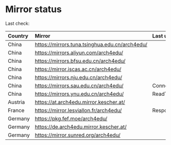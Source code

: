 <script src="./time.js"></script>
# Mirror status
Last check: <script type="text/javascript">localize(1680412552.194422);</script>

|Country|Mirror|Last update|
|:------|:-----|:----------|
|China|https://mirrors.tuna.tsinghua.edu.cn/arch4edu/|<script type="text/javascript">localize(1680373693);</script>|
|China|https://mirrors.aliyun.com/arch4edu/|<script type="text/javascript">localize(1680330866);</script>|
|China|https://mirrors.bfsu.edu.cn/arch4edu/|<script type="text/javascript">localize(1680373693);</script>|
|China|https://mirror.iscas.ac.cn/arch4edu/|<script type="text/javascript">localize(1680373693);</script>|
|China|https://mirrors.nju.edu.cn/arch4edu/|<script type="text/javascript">localize(1680330866);</script>|
|China|https://mirrors.sau.edu.cn/arch4edu/|ConnectionError|
|China|https://mirrors.ynu.edu.cn/arch4edu/|ReadTimeout|
|Austria|https://at.arch4edu.mirror.kescher.at/|<script type="text/javascript">localize(1680373693);</script>|
|France|https://mirror.lesviallon.fr/arch4edu/|Response 502|
|Germany|https://pkg.fef.moe/arch4edu/|<script type="text/javascript">localize(1680373693);</script>|
|Germany|https://de.arch4edu.mirror.kescher.at/|<script type="text/javascript">localize(1680373693);</script>|
|Germany|https://mirror.sunred.org/arch4edu/|<script type="text/javascript">localize(1680373693);</script>|

<script src="./tablefilter/tablefilter.js"></script>
<script src="./table.js"></script>
